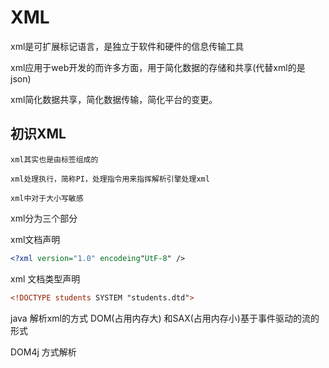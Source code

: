 # XML
xml是可扩展标记语言，是独立于软件和硬件的信息传输工具

xml应用于web开发的而许多方面，用于简化数据的存储和共享(代替xml的是json)

xml简化数据共享，简化数据传输，简化平台的变更。
## 初识XML
    xml其实也是由标签组成的

    xml处理执行，简称PI，处理指令用来指挥解析引擎处理xml

    xml中对于大小写敏感

xml分为三个部分

xml文档声明

```xml
<?xml version="1.0" encodeing"UtF-8" />
```

xml 文档类型声明
```xml
<!DOCTYPE students SYSTEM "students.dtd">
```

java 解析xml的方式 
 DOM(占用内存大) 和SAX(占用内存小)基于事件驱动的流的形式

 DOM4j 方式解析